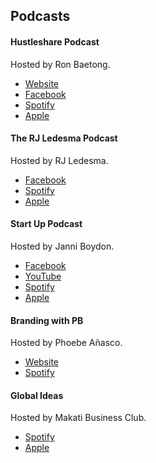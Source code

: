## Podcasts

#### Hustleshare Podcast

Hosted by Ron Baetong.

- [Website](https://www.hustleshare.com/)
- [Facebook](https://www.facebook.com/hustleshare)
- [Spotify](https://open.spotify.com/show/6fPsNbi8m8mCIyGZH1YGm1)
- [Apple](https://podcasts.apple.com/ph/podcast/hustleshare/id1453894361)

#### The RJ Ledesma Podcast

Hosted by RJ Ledesma.

- [Facebook](https://www.facebook.com/rjledesmapodcast)
- [Spotify](https://open.spotify.com/show/5KEdheZOjNCcAOvXvSbd8U)
- [Apple](https://podcasts.apple.com/ph/podcast/the-rj-ledesma-podcast/id1526434916)

#### Start Up Podcast

Hosted by Janni Boydon.

- [Facebook](https://www.facebook.com/startuppodcastph)
- [YouTube](https://www.youtube.com/channel/UC3OM1fve7rqc7bKM1hQxdWg)
- [Spotify](https://open.spotify.com/show/6BObuPvMfoZzdlJeb1XXVa)
- [Apple](https://podcasts.apple.com/us/podcast/start-up-podcast/id1576462394)

#### Branding with PB

Hosted by Phoebe Añasco.

- [Website](https://thepbanasco.com/)
- [Spotify](https://open.spotify.com/show/2GFRFNJElScviPc6wzme4b)

#### Global Ideas

Hosted by Makati Business Club.

- [Spotify](https://open.spotify.com/show/5db8xLdo6nXh7wPWQjK7LN)
- [Apple](https://podcasts.apple.com/ph/podcast/global-ideas-an-mbc-podcast/id1613864287)